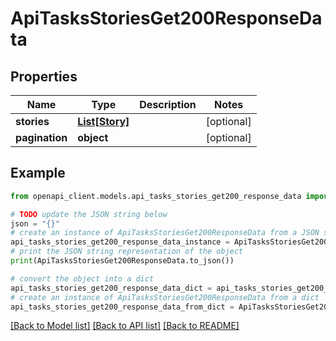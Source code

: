# ApiTasksStoriesGet200ResponseData


## Properties

Name | Type | Description | Notes
------------ | ------------- | ------------- | -------------
**stories** | [**List[Story]**](Story.md) |  | [optional] 
**pagination** | **object** |  | [optional] 

## Example

```python
from openapi_client.models.api_tasks_stories_get200_response_data import ApiTasksStoriesGet200ResponseData

# TODO update the JSON string below
json = "{}"
# create an instance of ApiTasksStoriesGet200ResponseData from a JSON string
api_tasks_stories_get200_response_data_instance = ApiTasksStoriesGet200ResponseData.from_json(json)
# print the JSON string representation of the object
print(ApiTasksStoriesGet200ResponseData.to_json())

# convert the object into a dict
api_tasks_stories_get200_response_data_dict = api_tasks_stories_get200_response_data_instance.to_dict()
# create an instance of ApiTasksStoriesGet200ResponseData from a dict
api_tasks_stories_get200_response_data_from_dict = ApiTasksStoriesGet200ResponseData.from_dict(api_tasks_stories_get200_response_data_dict)
```
[[Back to Model list]](../README.md#documentation-for-models) [[Back to API list]](../README.md#documentation-for-api-endpoints) [[Back to README]](../README.md)


